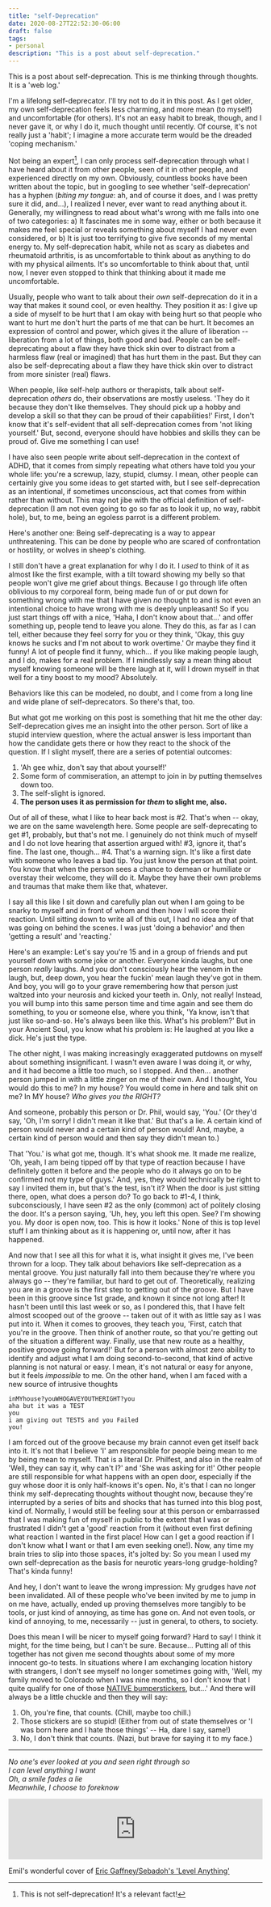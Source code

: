 ```yaml
---
title: "self-Deprecation"
date: 2020-08-27T22:52:30-06:00
draft: false
tags:
- personal
description: "This is a post about self-deprecation."
---
```

<style>
    ol {margin-bottom: .8rem;
    }
    </style>
This is a post about self-deprecation. This is me thinking through thoughts. It is a 'web log.'

<!--more-->

I'm a lifelong self-deprecator. I'll try not to do it in this post. As I get older, my own self-deprecation feels less charming, and more mean (to myself) and uncomfortable (for others). It's not an easy habit to break, though, and I never gave it, or why I do it, much thought until recently. Of course, it's not really just a 'habit'; I imagine a more accurate term would be the dreaded 'coping mechanism.'

Not being an expert[^1], I can only process self-deprecation through what I have heard about it from other people, seen of it in other people, and experienced directly on my own. Obviously, countless books have been written about the topic, but in googling to see whether 'self-deprecation' has a hyphen (*biting my tongue*: ah, and of course it does, and I was pretty sure it did, and...), I realized I never, ever want to read anything about it. Generally, my willingness to read about what's wrong with me falls into one of two categories: a) It fascinates me in some way, either or both because it makes me feel special or reveals something about myself I had never even considered, or b) It is just too terrifying to give five seconds of my mental energy to. My self-deprecation habit, while not as scary as diabetes and rheumatoid arthritis, is as uncomfortable to think about as anything to do with my physical ailments. It's so uncomfortable to think about that, until now, I never even stopped to think that thinking about it made me uncomfortable.

Usually, people who want to talk about their *own* self-deprecation do it in a way that makes it sound cool, or even healthy. They position it as: I give up a side of myself to be hurt that I am okay with being hurt so that people who want to hurt me don't hurt the parts of me that can be hurt. It becomes an expression of control and power, which gives it the allure of liberation -- liberation from a lot of things, both good and bad. People can be self-deprecating about a flaw they have thick skin over to distract from a harmless flaw (real or imagined) that has hurt them in the past. But they can also be self-deprecating about a flaw they have thick skin over to distract from more sinister (real) flaws.

When people, like self-help authors or therapists, talk about self-deprecation *others* do, their observations are mostly useless. 'They do it because they don't like themselves. They should pick up a hobby and develop a skill so that they can be proud of their capabilities!' First, I don't know that it's self-evident that all self-deprecation comes from 'not liking yourself.' But, second, everyone should have hobbies and skills they can be proud of. Give me something I can use! 

I have also seen people write about self-deprecation in the context of ADHD, that it comes from simply repeating what others have told you your whole life: you're a screwup, lazy, stupid, clumsy. I mean, other people can certainly give you some ideas to get started with, but I see self-deprecation as an intentional, if sometimes unconscious, act that comes from within rather than without. This may not jibe with the official definition of self-deprecation (I am not even going to go so far as to look it up, no way, rabbit hole), but, to me, being an egoless parrot is a different problem. 

Here's another one: Being self-deprecating is a way to appear unthreatening. This can be done by people who are scared of confrontation or hostility, or wolves in sheep's clothing. 

I still don't have a great explanation for why I do it. I *used* to think of it as almost like the first example, with a tilt toward showing my belly so that people won't give me grief about things. Because I go through life often oblivious to my corporeal form, being made fun of or put down for something wrong with me that I have given *no* thought to and is not even an intentional choice to have wrong with me is deeply unpleasant! So if you just start things off with a nice, 'Haha, I don't know about that...' and offer something up, people tend to leave you alone. They do this, as far as I can tell, either because they feel sorry for you or they think, 'Okay, this guy knows he sucks and I'm not about to work overtime.' Or maybe they find it funny! A lot of people find it funny, which... if you like making people laugh, and I do, makes for a real problem. If I mindlessly say a mean thing about myself knowing someone will be there laugh at it, will I drown myself in that well for a tiny boost to my mood? Absolutely.

Behaviors like this can be modeled, no doubt, and I come from a long line and wide plane of self-deprecators. So there's that, too. 

But what got me working on this post is something that hit me the other day: Self-deprecation gives me an insight into the other person. Sort of like a stupid interview question, where the actual answer is less important than how the candidate gets there or how they react to the shock of the question. If I slight myself, there are a series of potential outcomes:

1. 'Ah gee whiz, don't say that about yourself!'
2. Some form of commiseration, an attempt to join in by putting themselves down too.
3. The self-slight is ignored.
4. **The person uses it as permission for *them* to slight me, also.**

Out of all of these, what I like to hear back most is #2. That's when -- okay, we are on the same wavelength here. Some people are self-deprecating to get #1, probably, but that's not me. I genuinely do not think much of myself and I do not love hearing that assertion argued with! #3, ignore it, that's fine. The last one, though... #4. That's a warning sign. It's like a first date with someone who leaves a bad tip. You just know the person at that point. You know that when the person sees a chance to demean or humiliate or overstay their welcome, they will do it. Maybe they have their own problems and traumas that make them like that, whatever.

I say all this like I sit down and carefully plan out when I am going to be snarky to myself and in front of whom and then how I will score their reaction. Until sitting down to write all of this out, I had no idea any of that was going on behind the scenes. I was just 'doing a behavior' and then 'getting a result' and 'reacting.' 

Here's an example: Let's say you're 15 and in a group of friends and put yourself down with some joke or another. Everyone kinda laughs, but one person *really* laughs. And you don't consciously hear the venom in the laugh, but, deep down, you hear the fuckin' mean laugh they've got in them. And boy, you will go to your grave remembering how that person just waltzed into your neurosis and kicked your teeth in. Only, not really! Instead, you will bump into this same person time and time again and see them do something, to you or someone else, where you think, 'Ya know, isn't that just like so-and-so. He's always been like this. What's his problem?' But in your Ancient Soul, you know what his problem is: He laughed at you like a dick. He's just the type. 

The other night, I was making increasingly exaggerated putdowns on myself about something insignificant. I wasn't even aware I was doing it, or why, and it had become a little too much, so I stopped. And then... another person jumped in with a little zinger on me of their own. And I thought, You would do this to me? In my house? You would come in here and talk shit on me? In MY house? *Who gives you the RIGHT?*

And someone, probably this person or Dr. Phil, would say, 'You.' (Or they'd say, 'Oh, I'm sorry! I didn't mean it like that.' But that's a lie. A certain kind of person would never and a certain kind of person would! And, maybe, a certain kind of person would and then say they didn't mean to.)

That 'You.' is what got me, though. It's what shook me. It made me realize, 'Oh, yeah, I am being tipped off by that type of reaction because I have definitely gotten it before and the people who do it always go on to be confirmed not my type of guys.' And, yes, they would technically be right to say I invited them in, but that's the test, isn't it? When the door is just sitting there, open, what does a person do? To go back to #1-4, I think, subconsciously, I have seen #2 as the only (common) act of politely closing the door. It's a person saying, 'Uh, hey, you left this open. See? I'm showing you. My door is open now, too. This is how it looks.' None of this is top level stuff I am thinking about as it is happening or, until now, after it has happened.

And now that I see all this for what it is, what insight it gives me, I've been thrown for a loop. They talk about behaviors like self-deprecation as a mental groove. You just naturally fall into them because they're where you always go -- they're familiar, but hard to get out of. Theoretically, realizing you are in a groove is the first step to getting out of the groove. But I have been in this groove since 1st grade, and known it since not long after! It hasn't been until this last week or so, as I pondered this, that I have felt almost scooped out of the groove -- taken out of it with as little say as I was put into it. When it comes to grooves, they teach you, 'First, catch that you're in the groove. Then think of another route, so that you're getting out of the situation a different way. Finally, use that new route as a healthy, positive groove going forward!' But for a person with almost zero ability to identify and adjust what I am doing second-to-second, that kind of active planning is not natural or easy. I mean, it's not natural or easy for anyone, but it feels *impossible* to me. On the other hand, when I am faced with a new source of intrusive thoughts

```
inMYhouse?youWHOGAVEYOUTHERIGHT?you
aha but it was a TEST
you
i am giving out TESTS and you Failed
you!
```

I am forced out of the groove because my brain cannot even get itself back into it. It's not that I believe 'I' am responsible for people being mean to me by being mean to myself. That is a literal Dr. Philfest, and also in the realm of 'Well, they can say it, why can't I?' and 'She was asking for it!' Other people are still responsible for what happens with an open door, especially if the guy whose door it is only half-knows it's open. No, it's that I can no longer think my self-deprecating thoughts without thought now, because they're interrupted by a series of bits and shocks that has turned into this blog post, kind of. Normally, I would still be feeling sour at this person or embarrassed that I was making fun of myself in public to the extent that I was or frustrated I didn't get a 'good' reaction from it (without even first defining what reaction I wanted in the first place! How can I get a good reaction if I don't know what I want or that I am even seeking one!). Now, any time my brain tries to slip into those spaces, it's jolted by: So you mean I used my own self-deprecation as the basis for neurotic years-long grudge-holding? That's kinda funny!

And hey, I don't want to leave the wrong impression: My grudges have *not* been invalidated. All of these people who've been invited by me to jump in on me have, actually, ended up proving themselves more tangibly to be tools, or just kind of annoying, as time has gone on. And not even tools, or kind of annoying, to me, necessarily -- just in general, to others, to society.

Does this mean I will be nicer to myself going forward? Hard to say! I think it might, for the time being, but I can't be sure. Because... Putting all of this together has not given me second thoughts about some of my more innocent go-to tests. In situations where I am exchanging location history with strangers, I don't see myself no longer sometimes going with, 'Well, my family moved to Colorado when I was nine months, so I don't know that I quite qualify for one of those [NATIVE bumperstickers](https://denverite.com/2018/05/25/surprise-colorado-natives-inventor-beloved-bumper-sticker-utah/), but...' And there will always be a little chuckle and then they will say:

1. Oh, you're fine, that counts. (Chill, maybe too chill.)
2. Those stickers are so stupid! (Either from out of state themselves or 'I was born here and I hate those things' -- Ha, dare I say, same!)
3. No, I don't think that counts. (Nazi, but brave for saying it to my face.)

-----

*No one's ever looked at you and seen right through so*  
*I can level anything I want*  
*Oh, a smile fades a lie*  
*Meanwhile, I choose to foreknow*  

<iframe style="border: 0; width: 100%; height: 120px;" src="https://bandcamp.com/EmbeddedPlayer/album=950698886/size=large/bgcol=ffffff/linkcol=7137dc/tracklist=false/artwork=small/track=1468460924/transparent=true/" seamless><a href="http://holysons.bandcamp.com/album/decline-of-the-west-vol-i-ii">Decline of the West, Vol. I &amp; II by Holy Sons</a></iframe>  

Emil's wonderful cover of [Eric Gaffney/Sebadoh's 'Level Anything'](https://www.youtube.com/watch?v=rA3jAKaTZcc)  

[^1]: This is not self-deprecation! It's a relevant fact!